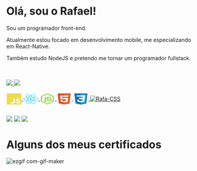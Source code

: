 <h1>Olá, sou o Rafael! </h1>


<p>Sou um programador front-end.</p>
<p>Atualmente estou focado em desenvolvimento mobile, me especializando em React-Native.</p>
<p>Também estudo NodeJS e pretendo me tornar um programador fullstack. </p>
<br> </br>

<div align="">
  <a href="https://github.com/devrafasouza">
  <img height="180em" src="https://github-readme-stats.vercel.app/api?username=devrafasouza&show_icons=true&theme=dracula&include_all_commits=true&count_private=true"/>
  <img height="180em" src="https://github-readme-stats.vercel.app/api/top-langs/?username=devrafasouza&layout=compact&langs_count=7&theme=dracula"/>
</div>
<div style="display: inline_block"><br>
  <img align="center" alt="Rafa-Js" height="30" width="40" src="https://raw.githubusercontent.com/devicons/devicon/master/icons/javascript/javascript-plain.svg">
  <img align="center" alt="Rafa-React" height="30" width="40" src="https://raw.githubusercontent.com/devicons/devicon/master/icons/react/react-original.svg">
  <img align="center" alt="Rafa-NodeJS" height="30" width="40" src="https://raw.githubusercontent.com/devicons/devicon/master/icons/nodejs/nodejs-original.svg">
  <img align="center" alt="Rafa-HTML" height="30" width="40" src="https://raw.githubusercontent.com/devicons/devicon/master/icons/html5/html5-original.svg">
  <img align="center" alt="Rafa-CSS" height="30" width="40" src="https://raw.githubusercontent.com/devicons/devicon/master/icons/css3/css3-original.svg">
  <img align="center" alt="Rafa-CSS" height="30" width="40" src="https://cdn.jsdelivr.net/gh/devicons/devicon/icons/xd/xd-line.svg" />
  
  
</div>
  
  ##
 
<div> 
  <a href="https://www.instagram.com/rafa_alcaantara/" target="_blank"><img src="https://img.shields.io/badge/-Instagram-%23E4405F?style=for-the-badge&logo=instagram&logoColor=white" target="_blank"></a>
  <a href = "mailto:devrafasouza@gmail.com"><img src="https://img.shields.io/badge/-Gmail-%23333?style=for-the-badge&logo=gmail&logoColor=white" target="_blank"></a>
  <a href="https://www.linkedin.com/in/rafael-de-souza-alc%C3%A2ntara-815475243/" target="_blank"><img src="https://img.shields.io/badge/-LinkedIn-%230077B5?style=for-the-badge&logo=linkedin&logoColor=white" target="_blank"></a> 
 
 
</div>

<div> 

<h1>Alguns dos meus certificados</h1>

![ezgif com-gif-maker](https://user-images.githubusercontent.com/64436420/177062147-a93ae0ba-59d9-4a91-aa0c-715bfbd2d25e.gif)


</div>
